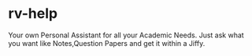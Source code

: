 # rv-help
Your own Personal Assistant for all your Academic Needs. Just ask what you want like Notes,Question Papers and get it within a Jiffy.

